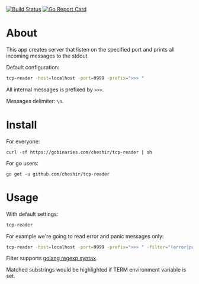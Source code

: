 [![Build Status](https://travis-ci.com/cheshir/tcp-reader.svg?branch=master)](https://travis-ci.com/cheshir/tcp-reader)
[![Go Report Card](https://goreportcard.com/badge/github.com/cheshir/tcp-reader)](https://goreportcard.com/report/github.com/cheshir/tcp-reader)

# About

This app creates server that listen on the specified port and prints all incoming messages to the stdout.

Default configuration: 

```bash
tcp-reader -host=localhost -port=9999 -prefix=">>> "
```

All internal messages is prefixed by `>>>`.

Messages delimiter: `\n`.

# Install

For everyone:

`curl -sf https://gobinaries.com/cheshir/tcp-reader | sh`

For go users:

`go get -u github.com/cheshir/tcp-reader`

# Usage

With default settings:

```bash
tcp-reader
```

For example we're going to read error and panic messages only:

```bash
tcp-reader -host=localhost -port=9999 -prefix=">>> " -filter="(error|panic)"
```

Filter supports [golang regexp syntax](https://golang.org/pkg/regexp/syntax/).

Matched substrings would be highlighted if TERM environment variable is set.
